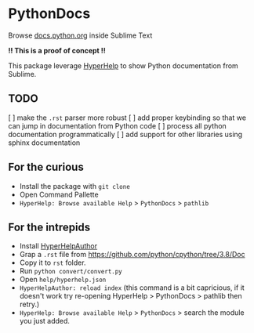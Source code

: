 # PythonDocs

Browse [docs.python.org](https://docs.python.org) inside Sublime Text

**‼ This is a proof of concept ‼**

This package leverage [HyperHelp](https://github.com/STealthy-and-haSTy/hyperhelpcore)
to show Python documentation from Sublime.

##  TODO

[ ] make the `.rst` parser more robust
[ ] add proper keybinding so that we can jump in documentation from Python code
[ ] process all python documentation programmatically
[ ] add support for other libraries using sphinx documentation

## For the curious

- Install the package with `git clone`
- Open Command Pallette
- `HyperHelp: Browse available Help` > `PythonDocs` > `pathlib`

## For the intrepids

- Install [HyperHelpAuthor](https://github.com/STealthy-and-haSTy/HyperHelpAuthor)
- Grap a `.rst` file from https://github.com/python/cpython/tree/3.8/Doc
- Copy it to `rst` folder.
- Run `python convert/convert.py`
- Open `help/hyperhelp.json`
- `HyperHelpAuthor: reload index` (this command is a bit capricious, if it doesn't work try re-opening HyperHelp > PythonDocs > pathlib then retry.)
- `HyperHelp: Browse available Help` > `PythonDocs` > search the module you just added.
